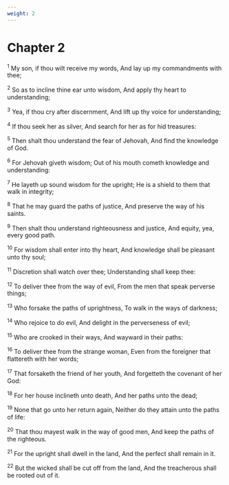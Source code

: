 ```yaml
---
weight: 2
---
```


# Chapter 2

<sup>1</sup> My son, if thou wilt receive my words, And lay up my commandments with thee; 

<sup>2</sup> So as to incline thine ear unto wisdom, And apply thy heart to understanding; 

<sup>3</sup> Yea, if thou cry after discernment, And lift up thy voice for understanding; 

<sup>4</sup> If thou seek her as silver, And search for her as for hid treasures: 

<sup>5</sup> Then shalt thou understand the fear of Jehovah, And find the knowledge of God. 

<sup>6</sup> For Jehovah giveth wisdom; Out of his mouth cometh knowledge and understanding: 

<sup>7</sup> He layeth up sound wisdom for the upright; He is a shield to them that walk in integrity; 

<sup>8</sup> That he may guard the paths of justice, And preserve the way of his saints. 

<sup>9</sup> Then shalt thou understand righteousness and justice, And equity, yea, every good path. 

<sup>10</sup> For wisdom shall enter into thy heart, And knowledge shall be pleasant unto thy soul; 

<sup>11</sup> Discretion shall watch over thee; Understanding shall keep thee: 

<sup>12</sup> To deliver thee from the way of evil, From the men that speak perverse things; 

<sup>13</sup> Who forsake the paths of uprightness, To walk in the ways of darkness; 

<sup>14</sup> Who rejoice to do evil, And delight in the perverseness of evil; 

<sup>15</sup> Who are crooked in their ways, And wayward in their paths: 

<sup>16</sup> To deliver thee from the strange woman, Even from the foreigner that flattereth with her words; 

<sup>17</sup> That forsaketh the friend of her youth, And forgetteth the covenant of her God: 

<sup>18</sup> For her house inclineth unto death, And her paths unto the dead; 

<sup>19</sup> None that go unto her return again, Neither do they attain unto the paths of life: 

<sup>20</sup> That thou mayest walk in the way of good men, And keep the paths of the righteous. 

<sup>21</sup> For the upright shall dwell in the land, And the perfect shall remain in it. 

<sup>22</sup> But the wicked shall be cut off from the land, And the treacherous shall be rooted out of it. 


